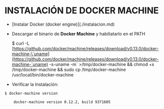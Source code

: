 # INSTALACIÓN DE DOCKER MACHINE

* \[Instalar Docker \(docker engine\)\]\(./instalacion.md\)

* Descargar el binario de **Docker Machine** y habiliatarlo en el PATH

  $ curl -L [https://github.com/docker/machine/releases/download/v0.13.0/docker-machine-\`uname](https://github.com/docker/machine/releases/download/v0.13.0/docker-machine-`uname) -s-uname -m\` &gt;/tmp/docker-machine && chmod +x /tmp/docker-machine && sudo cp /tmp/docker-machine /usr/local/bin/docker-machine

* Verificar la Instalación:

```
$ docker-machine version

    docker-machine version 0.12.2, build 9371605
```



